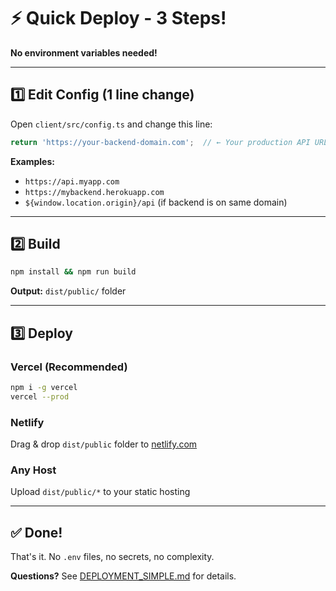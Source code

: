 # ⚡ Quick Deploy - 3 Steps!

**No environment variables needed!**

---

## 1️⃣ Edit Config (1 line change)

Open `client/src/config.ts` and change this line:

```typescript
return 'https://your-backend-domain.com';  // ← Your production API URL
```

**Examples:**
- `https://api.myapp.com`
- `https://mybackend.herokuapp.com`  
- `${window.location.origin}/api` (if backend is on same domain)

---

## 2️⃣ Build

```bash
npm install && npm run build
```

**Output:** `dist/public/` folder

---

## 3️⃣ Deploy

### Vercel (Recommended)
```bash
npm i -g vercel
vercel --prod
```

### Netlify
Drag & drop `dist/public` folder to [netlify.com](https://netlify.com)

### Any Host
Upload `dist/public/*` to your static hosting

---

## ✅ Done!

That's it. No `.env` files, no secrets, no complexity.

**Questions?** See [DEPLOYMENT_SIMPLE.md](./DEPLOYMENT_SIMPLE.md) for details.

